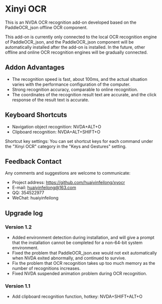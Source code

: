 # Xinyi OCR

This is an NVDA OCR recognition add-on developed based on the PaddleOCR_json offline OCR component.

This add-on is currently only connected to the local OCR recognition engine of PaddleOCR_json, and the PaddleOCR_json component will be automatically installed after the add-on is installed. In the future, other offline and online OCR recognition engines will be gradually connected.

## Addon Advantages

* The recognition speed is fast, about 100ms, and the actual situation varies with the performance configuration of the computer.
* Strong recognition accuracy, comparable to online recognition.
* The coordinates of the recognition result text are accurate, and the click response of the result text is accurate.

## Keyboard Shortcuts

* Navigation object recognition: NVDA+ALT+O
* Clipboard recognition: NVDA+ALT+SHIFT+O

Shortcut key settings: You can set shortcut keys for each command under the "Xinyi OCR" category in the "Keys and Gestures" setting.

## Feedback Contact

Any comments and suggestions are welcome to communicate:

* Project address: https://github.com/huaiyinfeilong/xyocr
* E-mail: huaiyinfeilong@163.com
* QQ: 354522977
* WeChat: huaiyinfeilong

## Upgrade log

### Version 1.2

* Added environment detection during installation, and will give a prompt that the installation cannot be completed for a non-64-bit system environment.
* Fixed the problem that PaddleOCR_json.exe would not exit automatically when NVDA exited abnormally, and continued to survive.
* Fix the problem that OCR recognition takes up too much memory as the number of recognitions increases.
* Fixed NVDA suspended animation problem during OCR recognition.

### Version 1.1

* Add clipboard recognition function, hotkey: NVDA+SHIFT+ALT+O
